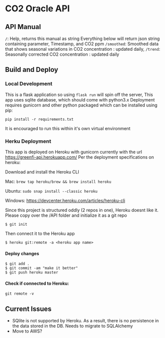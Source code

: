 
# CO2 Oracle API


## API Manual

`/`: Help, returns this manual as string
Everything below will return json string containing parameter, Timestamp, and CO2 ppm
`/smoothed`: Smoothed data that shows seasonal variations in CO2 concentration : updated daily, 
`/trend`: Seasonally corrected CO2 concentration : updated daily 


## Build and Deploy

### Local Development
This is a flask application so using `flask run` will spin off the server,
This app uses sqlite database, which should come with python3.x
Deployment requires gunicorn and other python packaged which can be installed using pip:
```
pip install -r requirements.txt
```

It is encouraged to run this within it's own virtual environment


### Herku Deployment
This app is deployed on Heroku with gunicorn currently with the url https://greenfi-api.herokuapp.com/
Per the deployment specifications on heroku:

Download and install the Heroku CLI 

Mac: `brew tap heroku/brew && brew install heroku`

Ubuntu: `sudo snap install --classic heroku`

Windows: https://devcenter.heroku.com/articles/heroku-cli

Since this project is structured oddly (2 repos in one), Heroku doesnt like it. Please copy over the /API folder and initialize it as a git repo
```
$ git init
```
Then connect it to the Heroku app
```
$ heroku git:remote -a <heroku app name>
```

#### Deploy changes
```
$ git add .
$ git commit -am "make it better"
$ git push heroku master
```
#### Check if connected to Heroku:
```
git remote -v

```

## Current Issues
- SQlite is not supported by Heroku. As a result, there is no persistence in the data stored in the DB. Needs to migrate to SQLAlchemy
- Move to AWS?
